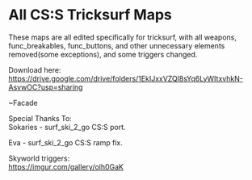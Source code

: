 # All CS:S Tricksurf Maps 

These maps are all edited specifically for tricksurf, with all weapons, func_breakables, func_buttons, and other unnecessary elements removed(some exceptions), and some triggers changed. 

Download here: https://drive.google.com/drive/folders/1EkIJxxVZQl8sYq6LyWItxvhkN-AsvwOC?usp=sharing

~Facade

Special Thanks To:  
Sokaries - surf_ski_2_go CS:S port.

Eva - surf_ski_2_go CS:S ramp fix.

Skyworld triggers:  
https://imgur.com/gallery/olh0GaK  
